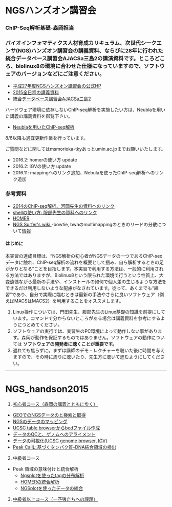 # NGSハンズオン講習会  
### ChIP-Seq解析基礎-森岡担当  
### バイオインフォマティクス人材育成カリキュラム、次世代シークエンサ(NGS)ハンズオン講習会の講義資料、ならびに28年に行われた統合データベース講習会AJACSa三島2の講演資料です。ところどころ、biolinux8の環境に合わせた仕様になっていますので、ソフトウェアのバージョンなどにご注意ください。  


- [平成27年度NGSハンズオン講習会の公式HP](http://biosciencedbc.jp/human/human-resources/workshop/h27)  
- [2015全日程の講義資料](http://www.iu.a.u-tokyo.ac.jp/~kadota/r_seq.html#bioinfo_ngs_sokushu_2015)  
- [統合データベース講習会AJACSa三島2](http://dbcls.rois.ac.jp/archives/3094)  

ハードウェア環境に依存しないChIP-seq解析を実施したい方は、Neublaを用いた講義の講義資料を御覧下さい。  

- [Neublaを用いたChIP-seq解析](https://github.com/suimye/gunmadai/wiki/nebula_chipseq)  

8/6以降も適宜更新作業を行っています。

ご質問などに関してはmsmorioka-tkyあっとumin.ac.jpまでお願いいたします。

- 2016.2: homerの使い方 update  
- 2016.2: IGVの使い方 update  
- 2016.11: mappingへのリンク追加、Nebulaを使ったChIP-seq解析へのリンク追加  
 

### 参考資料
- [2014のChIP-seq解析、河岡先生の資料へのリンク](http://www.iu.a.u-tokyo.ac.jp/~kadota/bioinfo_ngs_sokushu_2014/20140911_4-4_kawaoka.pdf)
- [shellの使い方: 服部先生の資料へのリンク](http://biosciencedbc.jp/gadget/human/20150724_hattori.pdf)
- [HOMER](http://homer.salk.edu/homer/index.html)
- [NGS Surfer's wiki ](https://cell-innovation.nig.ac.jp/wiki/tiki-index.php)
  -bowtie, bwaのmultimappingのときのリードの分散について[情報](http://tinyurl.com/ooeactg) 


#### はじめに
本実習の達成目標は、“NGS解析の初心者がNGSデータの一つであるChIP-seqデータに触れ、ChIP-seq解析の流れを概要として掴み、自ら解析するときの足がかりとなる”ことを目指します。本実習で利用する方法は、一般的に利用される方法ではありますが、Biolinux8という限られた環境で行うという性質上、大変遺憾ながら最新の手法や、インストールの如何で個人差の生じるような方法をできるだけ利用しないような配慮がなされています。従って、あくまでも“練習”であり、自分で実際に臨むときは最新の手法やさらに良いソフトウェア（例えばMACSはMACS2）を利用することをオススメします。

1. Linux操作については、門田先生、服部先生のLinux基礎の知識を前提にしています。コマンドで分からないところがある場合は講義資料を参考にするようにつとめてください。
2. ソフトウェアの実行では、実習生のPC環境によって動作しない事があります。森岡が動作を保証するものではありません。ソフトウェアの動作については **ソフトウェアの開発者に聴くことが重要です。**
3. 遅れても焦らずに。まずは講師のデモ・レクチャーを聴いた後に時間を与えますので、その時に周りに聴いたり、先生方に聴いて進むようにしてください。  



---



# NGS_handson2015
1. [初心者コース（森岡の講義とともに歩く）](https://github.com/suimye/NGS_handson2015/wiki/NGS_beginner)

  - [GEOでのNGSデータのと検索と取得](https://github.com/suimye/NGS_handson2015/wiki/NCBI_GEOからのNGSデータの取得方法)  
  - [NGSのデータのマッピング](https://github.com/suimye/NGS_handson2015/wiki/NGSデータの準備とmapping)  
  - [UCSC table browserからbedファイル作成](https://github.com/suimye/NGS_handson2015/wiki/repeat-region-from-UCSC_table_browser)  
  - [データのQCと、ゲノムへのアライメント](https://github.com/suimye/NGS_handson2015/wiki/NGS_beginner)  
  - [データの可視化(UCSC genome browser, IGV)](https://github.com/suimye/NGS_handson2015/wiki/ChIP-seq%E3%83%87%E3%83%BC%E3%82%BF%E3%81%AE%E5%8F%AF%E8%A6%96%E5%8C%96)  
  - [Peak Callに基づくタンパク質-DNA結合領域の検出](https://github.com/suimye/NGS_handson2015/wiki/PeakCallAndMDA)  

2. 中級者コース
  - Peak 領域の意味付けと統合解析
      - [Ngsplotを使ったtagの分布解析](https://github.com/suimye/NGS_handson2015/wiki/NGSplotsOnBiolinux8)  
      - [HOMERの統合解析](https://github.com/suimye/NGS_handson2015/wiki/Homer_Data_integration)  
      - [NGSplotを使ったデータの統合](https://github.com/suimye/NGS_handson2015/wiki/Ngsplot_data_integration)  


3. [中級者以上コース（一匹狼たちへの課題）](https://github.com/suimye/NGS_handson2015/wiki/NGS_senior)  



 




